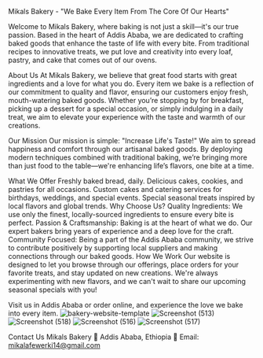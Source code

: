  Mikals Bakery - "We Bake Every Item From The Core Of Our Hearts"
                                                             
                                                             
                                                            
Welcome to Mikals Bakery, where baking is not just a skill—it's our true passion. Based in the heart of Addis Ababa, we are dedicated to crafting baked goods that enhance the taste of life with every bite. From traditional recipes to innovative treats, we put love and creativity into every loaf, pastry, and cake that comes out of our ovens.

About Us
At Mikals Bakery, we believe that great food starts with great ingredients and a love for what you do. Every item we bake is a reflection of our commitment to quality and flavor, ensuring our customers enjoy fresh, mouth-watering baked goods. Whether you’re stopping by for breakfast, picking up a dessert for a special occasion, or simply indulging in a daily treat, we aim to elevate your experience with the taste and warmth of our creations.

Our Mission
Our mission is simple: "Increase Life's Taste!" We aim to spread happiness and comfort through our artisanal baked goods. By deploying modern techniques combined with traditional baking, we’re bringing more than just food to the table—we're enhancing life’s flavors, one bite at a time.

What We Offer
Freshly baked bread, daily.
Delicious cakes, cookies, and pastries for all occasions.
Custom cakes and catering services for birthdays, weddings, and special events.
Special seasonal treats inspired by local flavors and global trends.
Why Choose Us?
Quality Ingredients: We use only the finest, locally-sourced ingredients to ensure every bite is perfect.
Passion & Craftsmanship: Baking is at the heart of what we do. Our expert bakers bring years of experience and a deep love for the craft.
Community Focused: Being a part of the Addis Ababa community, we strive to contribute positively by supporting local suppliers and making connections through our baked goods.
How We Work
Our website is designed to let you browse through our offerings, place orders for your favorite treats, and stay updated on new creations. We're always experimenting with new flavors, and we can't wait to share our upcoming seasonal specials with you!

Visit us in Addis Ababa or order online, and experience the love we bake into every item.
![bakery-website-template](https://github.com/user-attachments/assets/0a62da81-c7d0-4124-b7e6-33040f5de89e)
![Screenshot (513)](https://github.com/user-attachments/assets/46eb0b11-1e74-44d9-83bb-79f464413118)
![Screenshot (518)](https://github.com/user-attachments/assets/eb233a80-9fac-4e53-8058-06eb07167de4)
![Screenshot (516)](https://github.com/user-attachments/assets/ffa33d4e-17ba-483f-b08c-964056300ccc)
![Screenshot (517)](https://github.com/user-attachments/assets/fe6a8953-a6c8-43da-895c-fef3410110c7)



Contact Us
Mikals Bakery
📍 Addis Ababa, Ethiopia
📧 Email: mikalafewerki14@gmail.com

